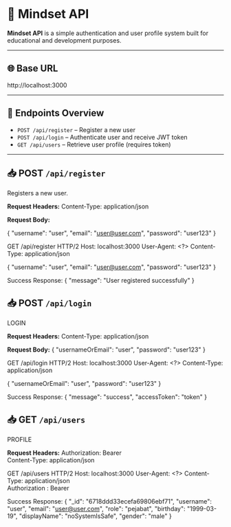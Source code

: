 # 🧬 Mindset API

**Mindset API** is a simple authentication and user profile system built for educational and development purposes.

---

## 🌐 Base URL

http://localhost:3000


---

## 📌 Endpoints Overview

- `POST /api/register` – Register a new user
- `POST /api/login` – Authenticate user and receive JWT token
- `GET /api/users` – Retrieve user profile (requires token)

---

## 📥 POST `/api/register`

Registers a new user.

**Request Headers:**
Content-Type: application/json


**Request Body:**

{
  "username": "user",
  "email": "user@user.com",
  "password": "user123"
}


GET /api/register HTTP/2
Host: localhost:3000
User-Agent: <?>
Content-Type: application/json

{
  "username": "user",
  "email": "user@user.com",
  "password": "user123"
}


Success Response:
{
  "message": "User registered successfully"
}


## 📥 POST `/api/login`

LOGIN

**Request Headers:**
Content-Type: application/json

**Request Body:** {
  "usernameOrEmail": "user",
  "password": "user123"
}

GET /api/login HTTP/2
Host: localhost:3000
User-Agent: <?>
Content-Type: application/json

{
  "usernameOrEmail": "user",
  "password": "user123"
}

Success Response:
{
  "message": "success",
  "accessToken": "token"
}


## 📥 GET `/api/users`

PROFILE

**Request Headers:**
Authorization: Bearer <token> <br>
Content-Type: application/json


GET /api/users HTTP/2
Host: localhost:3000
User-Agent: <?>
Content-Type: application/json <br>
Authorization : Bearer  <token>



Success Response:
{
    "_id": "6718ddd33ecefa69806ebf71",
    "username": "user",
    "email": "user@user.com",
    "role": "pejabat",
    "birthday": "1999-03-19",
    "displayName": "noSystemIsSafe",
    "gender": "male"
}

